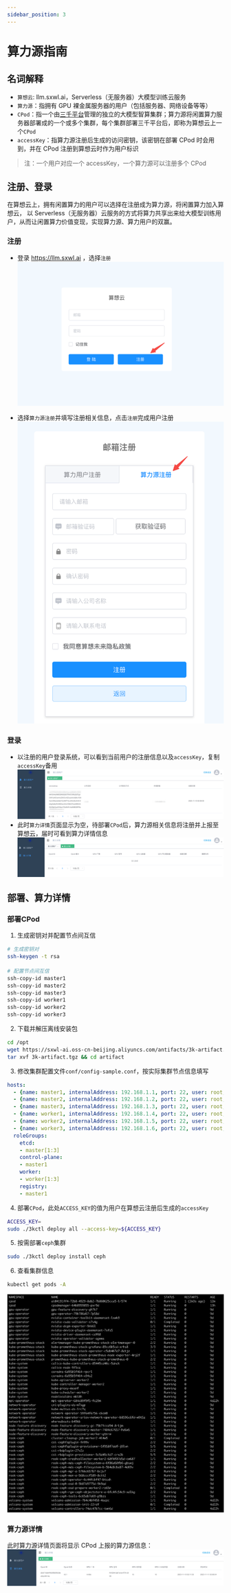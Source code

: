```yaml
---
sidebar_position: 3
---
```


# 算力源指南

## 名词解释
- `算想云`: llm.sxwl.ai，Serverless（无服务器）大模型训练云服务
- `算力源`：指拥有 GPU 裸金属服务器的用户（包括服务器、网络设备等等）
- `CPod`：指一个由[三千平台](../sx3k/index.md)管理的独立的大模型智算集群；算力源将闲置算力服务器部署成的一个或多个集群，每个集群部署三千平台后，即称为算想云上一个`CPod`
- `accessKey`：指算力源注册后生成的访问密钥，该密钥在部署 CPod 时会用到，并在 CPod 注册到算想云时作为用户标识
> 注：一个用户对应一个 accessKey，一个算力源可以注册多个 CPod

## 注册、登录
在算想云上，拥有闲置算力的用户可以选择在注册成为算力源，将闲置算力加入算想云， 以 Serverless（无服务器）云服务的方式将算力共享出来给大模型训练用户，从而让闲置算力价值变现，实现算力源、算力用户的双赢。

### 注册
- 登录 https://llm.sxwl.ai ，选择`注册`
![登录算想云](../images/login.png)

- 选择`算力源注册`并填写注册相关信息，点击`注册`完成用户注册
![注册算力源](../images/register.png)

### 登录
- 以注册的用户登录系统，可以看到当前用户的注册信息以及`accessKey`，复制`accessKey`备用
![算力源信息](../images/user_info.png)
- 此时`算力详情`页面显示为空，待部署`CPod`后，算力源相关信息将注册并上报至算想云，届时可看到算力详情信息
![算力源详情](../images/cps_info.png)

## 部署、算力详情
### 部署CPod
1. 生成密钥对并配置节点间互信
```bash
# 生成密钥对
ssh-keygen -t rsa

# 配置节点间互信
ssh-copy-id master1
ssh-copy-id master2
ssh-copy-id master3
ssh-copy-id worker1
ssh-copy-id worker2
ssh-copy-id worker3
```

2. 下载并解压离线安装包
```bash
cd /opt
wget https://sxwl-ai.oss-cn-beijing.aliyuncs.com/antifacts/3k-artifact.tgz
tar xvf 3k-artifact.tgz && cd artifact
```

3. 修改集群配置文件`conf/config-sample.conf`，按实际集群节点信息填写
```yaml
hosts:
  - {name: master1, internalAddress: 192.168.1.1, port: 22, user: root, privateKeyPath: "/root/.ssh/id_rsa"}
  - {name: master2, internalAddress: 192.168.1.2, port: 22, user: root, privateKeyPath: "/root/.ssh/id_rsa"}
  - {name: master3, internalAddress: 192.168.1.3, port: 22, user: root, privateKeyPath: "/root/.ssh/id_rsa"}
  - {name: worker1, internalAddress: 192.168.1.4, port: 22, user: root, privateKeyPath: "/root/.ssh/id_rsa"}
  - {name: worker2, internalAddress: 192.168.1.5, port: 22, user: root, privateKeyPath: "/root/.ssh/id_rsa"}
  - {name: worker3, internalAddress: 192.168.1.6, port: 22, user: root, privateKeyPath: "/root/.ssh/id_rsa"}
  roleGroups:
    etcd:
    - master[1:3]
    control-plane:
    - master1
    worker:
    - worker[1:3]
    registry:
    - master1
```

4. 部署`CPod`，此处`ACCESS_KEY`的值为用户在算想云注册后生成的`accessKey`
```bash
ACCESS_KEY=
sudo ./3kctl deploy all --access-key=${ACCESS_KEY}
```

5. 按需部署`ceph`集群
```bash
sudo ./3kctl deploy install ceph
```

6. 查看集群信息
```bash
kubectl get pods -A
```
![集群状态](../images/cpod_status.png)

### 算力源详情
此时算力源详情页面将显示 CPod 上报的算力源信息：
![算力源详情2](../images/cps_info2.png)